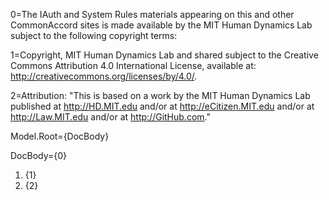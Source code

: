 0=The IAuth and System Rules materials appearing on this and other CommonAccord sites is made available by the MIT Human Dynamics Lab subject to the following copyright terms:

1=Copyright, MIT Human Dynamics Lab and shared subject to the Creative Commons Attribution 4.0 International License, available at: http://creativecommons.org/licenses/by/4.0/.

2=Attribution: "This is based on a work by the MIT Human Dynamics Lab published at http://HD.MIT.edu and/or at http://eCitizen.MIT.edu and/or at http://Law.MIT.edu and/or at http://GitHub.com."
  
Model.Root={DocBody}

DocBody={0}<ol><li>{1}<li>{2}</ol>
